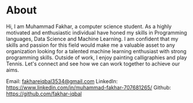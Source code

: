 # About

Hi, I am Muhammad Fakhar, a computer science student. As a highly motivated and enthusiastic individual have honed my skills in Programming languages, Data Science and Machine Learning. 
I am confident that my skills and passion for this field would make me a valuable asset to any organization looking for a talented machine learning enthusiast with strong programming skills.
Outside of work, I enjoy painting calligraphies and play Tennis. 
Let's connect and see how we can work together to achieve our aims.

Email: fakhareiqbal3534@gmail.com
LinkedIn: https://www.linkedin.com/in/muhammad-fakhar-707681265/
Github: https://github.com/fakhar-iqbal
